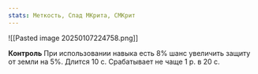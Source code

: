 ```yaml
---
stats: Меткость, Спад МКрита, СМКрит
---
```

![[Pasted image 20250107224758.png]]

**Контроль**
При использовании навыка есть 8% шанс увеличить защиту от земли на 5%. Длится 10 с. Срабатывает не чаще 1 р. в 20 с.